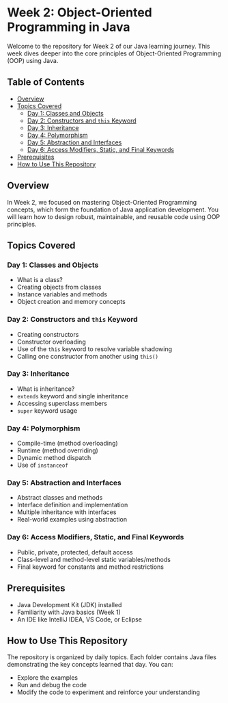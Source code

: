 # Week 2: Object-Oriented Programming in Java

Welcome to the repository for Week 2 of our Java learning journey. This week dives deeper into the core principles of Object-Oriented Programming (OOP) using Java.

## Table of Contents

- [Overview](#overview)
- [Topics Covered](#topics-covered)
  - [Day 1: Classes and Objects](#day-1-classes-and-objects)
  - [Day 2: Constructors and `this` Keyword](#day-2-constructors-and-this-keyword)
  - [Day 3: Inheritance](#day-3-inheritance)
  - [Day 4: Polymorphism](#day-4-polymorphism)
  - [Day 5: Abstraction and Interfaces](#day-5-abstraction-and-interfaces)
  - [Day 6: Access Modifiers, Static, and Final Keywords](#day-6-access-modifiers-static-and-final-keywords)
- [Prerequisites](#prerequisites)
- [How to Use This Repository](#how-to-use-this-repository)


## Overview

In Week 2, we focused on mastering Object-Oriented Programming concepts, which form the foundation of Java application development. You will learn how to design robust, maintainable, and reusable code using OOP principles.

## Topics Covered

### Day 1: Classes and Objects

- What is a class?
- Creating objects from classes
- Instance variables and methods
- Object creation and memory concepts

### Day 2: Constructors and `this` Keyword

- Creating constructors
- Constructor overloading
- Use of the `this` keyword to resolve variable shadowing
- Calling one constructor from another using `this()`

### Day 3: Inheritance

- What is inheritance?
- `extends` keyword and single inheritance
- Accessing superclass members
- `super` keyword usage

### Day 4: Polymorphism

- Compile-time (method overloading)
- Runtime (method overriding)
- Dynamic method dispatch
- Use of `instanceof`

### Day 5: Abstraction and Interfaces

- Abstract classes and methods
- Interface definition and implementation
- Multiple inheritance with interfaces
- Real-world examples using abstraction

### Day 6: Access Modifiers, Static, and Final Keywords

- Public, private, protected, default access
- Class-level and method-level static variables/methods
- Final keyword for constants and method restrictions

## Prerequisites

- Java Development Kit (JDK) installed
- Familiarity with Java basics (Week 1)
- An IDE like IntelliJ IDEA, VS Code, or Eclipse

## How to Use This Repository

The repository is organized by daily topics. Each folder contains Java files demonstrating the key concepts learned that day. You can:

- Explore the examples
- Run and debug the code
- Modify the code to experiment and reinforce your understanding
